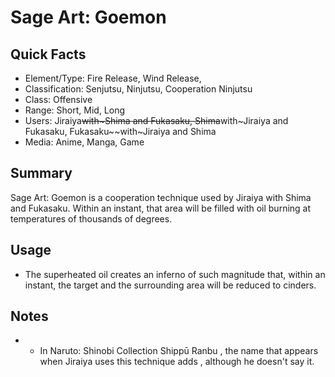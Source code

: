 # Sage Art: Goemon

## Quick Facts
- Element/Type: Fire Release, Wind Release,
- Classification: Senjutsu, Ninjutsu, Cooperation Ninjutsu
- Class: Offensive
- Range: Short, Mid, Long
- Users: Jiraiya~~with~Shima and Fukasaku, Shima~~with~Jiraiya and Fukasaku, Fukasaku~~with~Jiraiya and Shima
- Media: Anime, Manga, Game

## Summary
Sage Art: Goemon is a cooperation technique used by Jiraiya with Shima and Fukasaku. Within an instant, that area will be filled with oil burning at temperatures of thousands of degrees.

## Usage
- The superheated oil creates an inferno of such magnitude that, within an instant, the target and the surrounding area will be reduced to cinders.

## Notes
- * In Naruto: Shinobi Collection Shippū Ranbu , the name that appears when Jiraiya uses this technique adds , although he doesn't say it.
